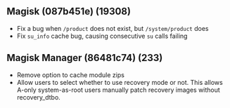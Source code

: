 ## Magisk (087b451e) (19308)
- Fix a bug when `/product` does not exist, but `/system/product` does
- Fix `su_info` cache bug, causing consecutive `su` calls failing

## Magisk Manager (86481c74) (233)
- Remove option to cache module zips
- Allow users to select whether to use recovery mode or not.
This allows A-only system-as-root users manually patch recovery images without recovery_dtbo.

